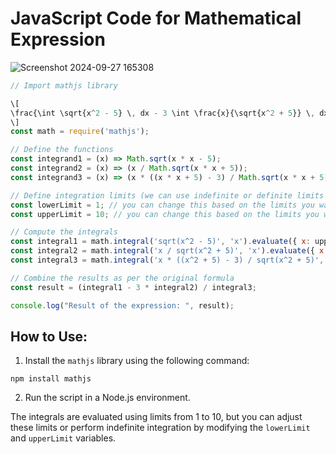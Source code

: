 
# JavaScript Code for Mathematical Expression

![Screenshot 2024-09-27 165308](https://github.com/user-attachments/assets/b0b148d8-8abb-4bb1-b5ad-2a9dfc9917e7)




```javascript
// Import mathjs library

\[
\frac{\int \sqrt{x^2 - 5} \, dx - 3 \int \frac{x}{\sqrt{x^2 + 5}} \, dx}{\int \frac{x \left( (x^2 + 5) - 3 \right)}{\sqrt{x^2 + 5}} \, dx}
\]
const math = require('mathjs');

// Define the functions
const integrand1 = (x) => Math.sqrt(x * x - 5);
const integrand2 = (x) => (x / Math.sqrt(x * x + 5));
const integrand3 = (x) => (x * ((x * x + 5) - 3) / Math.sqrt(x * x + 5));

// Define integration limits (we can use indefinite or definite limits here)
const lowerLimit = 1; // you can change this based on the limits you want
const upperLimit = 10; // you can change this based on the limits you want

// Compute the integrals
const integral1 = math.integral('sqrt(x^2 - 5)', 'x').evaluate({ x: upperLimit }) - math.integral('sqrt(x^2 - 5)', 'x').evaluate({ x: lowerLimit });
const integral2 = math.integral('x / sqrt(x^2 + 5)', 'x').evaluate({ x: upperLimit }) - math.integral('x / sqrt(x^2 + 5)', 'x').evaluate({ x: lowerLimit });
const integral3 = math.integral('x * ((x^2 + 5) - 3) / sqrt(x^2 + 5)', 'x').evaluate({ x: upperLimit }) - math.integral('x * ((x^2 + 5) - 3) / sqrt(x^2 + 5)', 'x').evaluate({ x: lowerLimit });

// Combine the results as per the original formula
const result = (integral1 - 3 * integral2) / integral3;

console.log("Result of the expression: ", result);
```

## How to Use:

1. Install the `mathjs` library using the following command:

```
npm install mathjs
```

2. Run the script in a Node.js environment.

The integrals are evaluated using limits from 1 to 10, but you can adjust these limits or perform indefinite integration by modifying the `lowerLimit` and `upperLimit` variables.
